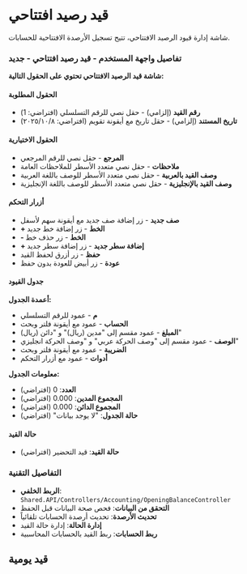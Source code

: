 # قيد رصيد افتتاحي
شاشة إدارة قيود الرصيد الافتتاحي، تتيح تسجيل الأرصدة الافتتاحية للحسابات.

### تفاصيل واجهة المستخدم - قيد رصيد افتتاحي - جديد
**شاشة قيد الرصيد الافتتاحي تحتوي على الحقول التالية:**

#### الحقول المطلوبة
- **رقم القيد** (إلزامي) - حقل نصي للرقم التسلسلي (افتراضي: 1)
- **تاريخ المستند** (إلزامي) - حقل تاريخ مع أيقونة تقويم (افتراضي: ٢٠٢٥/١٠/٨)

#### الحقول الاختيارية
- **المرجع** - حقل نصي للرقم المرجعي
- **ملاحظات** - حقل نصي متعدد الأسطر للملاحظات العامة
- **وصف القيد بالعربية** - حقل نصي متعدد الأسطر للوصف باللغة العربية
- **وصف القيد بالإنجليزية** - حقل نصي متعدد الأسطر للوصف باللغة الإنجليزية

#### أزرار التحكم
- **صف جديد** - زر إضافة صف جديد مع أيقونة سهم لأسفل
- **+ الخط** - زر إضافة خط جديد
- **- الخط** - زر حذف خط
- **+ إضافة سطر جديد** - زر إضافة سطر جديد
- **حفظ** - زر أزرق لحفظ القيد
- **عودة** - زر أبيض للعودة بدون حفظ

#### جدول القيود
**أعمدة الجدول:**
- **م** - عمود للرقم التسلسلي
- **الحساب** - عمود مع أيقونة فلتر وبحث
- **المبلغ** - عمود مقسم إلى "مدين (ريال)" و "دائن (ريال)"
- **الوصف** - عمود مقسم إلى "وصف الحركة عربي" و "وصف الحركة انجليزي"
- **الضريبة** - عمود مع أيقونة فلتر وبحث
- **أدوات** - عمود مع أزرار التحكم

**معلومات الجدول:**
- **العدد**: 0 (افتراضي)
- **المجموع المدين**: 0.000 (افتراضي)
- **المجموع الدائن**: 0.000 (افتراضي)
- **حالة الجدول**: "لا يوجد بيانات" (افتراضي)

#### حالة القيد
- **حالة القيد**: قيد التحضير (افتراضي)

### التفاصيل التقنية
- **الربط الخلفي**: `Shared.API/Controllers/Accounting/OpeningBalanceController`
- **التحقق من البيانات**: فحص صحة البيانات قبل الحفظ
- **تحديث الأرصدة**: تحديث أرصدة الحسابات تلقائياً
- **إدارة الحالة**: إدارة حالة القيد
- **ربط الحسابات**: ربط القيد بالحسابات المحاسبية

## قيد يومية
